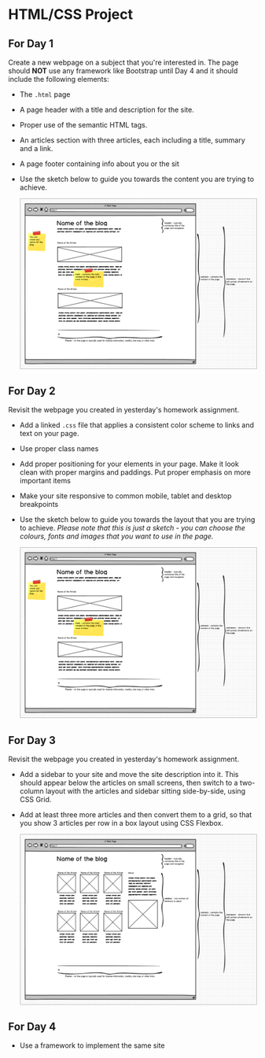 # HTML/CSS Project

## For Day 1

Create a new webpage on a subject that you're interested in. The page should **NOT** use any framework like Bootstrap until Day 4 and it should include the following elements:

- The `.html` page
- A page header with a title and description for the site.
- Proper use of the semantic HTML tags.
- An articles section with three articles, each including a title, summary and a link.
- A page footer containing info about you or the sit
- Use the sketch below to guide you towards the content you are trying to achieve.

  <a href="blog-sketch-day-1.png" target="blank">
    <img src="blog-sketch-day-1.png" style="border: 1px solid #bababa;">
  </a>

## For Day 2

Revisit the webpage you created in yesterday's homework assignment.

- Add a linked `.css` file that applies a consistent color scheme to links and text on your page.
- Use proper class names
- Add proper positioning for your elements in your page. Make it look clean with proper margins and paddings. Put proper emphasis on more important items
- Make your site responsive to common mobile, tablet and desktop breakpoints
- Use the sketch below to guide you towards the layout that you are trying to achieve. _Please note that this is just a sketch - you can choose the colours, fonts and images that you want to use in the page._

  <a href="blog-sketch-day-1.png" target="blank">
  <img src="blog-sketch-day-1.png" style="border: 1px solid #bababa;">
  </a>

## For Day 3

Revisit the webpage you created in yesterday's homework assignment.

- Add a sidebar to your site and move the site description into it. This should appear below the articles on small screens, then switch to a two-column layout with the articles and sidebar sitting side-by-side, using CSS Grid.
- Add at least three more articles and then convert them to a grid, so that you show 3 articles per row in a box layout using CSS Flexbox.

  <a href="blog-sketch-day-3.png" target="blank">
    <img src="blog-sketch-day-3.png" style="border: 1px solid #bababa;">
  </a>

## For Day 4

- Use a framework to implement the same site
